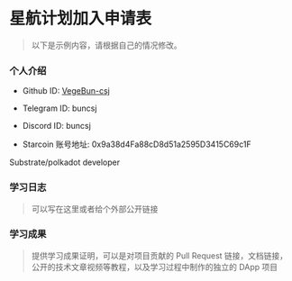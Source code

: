 # 星航计划加入申请表

> 以下是示例内容，请根据自己的情况修改。
### 个人介绍

* Github ID: [VegeBun-csj](https://github.com/VegeBun-csj)

* Telegram ID: buncsj

* Discord ID: buncsj

* Starcoin 账号地址: 0x9a38d4Fa88cD8d51a2595D3415C69c1F

Substrate/polkadot developer

### 学习日志

> 可以写在这里或者给个外部公开链接
### 学习成果

> 提供学习成果证明，可以是对项目贡献的 Pull Request 链接，文档链接，公开的技术文章视频等教程，以及学习过程中制作的独立的 DApp 项目
